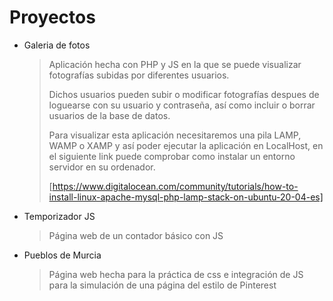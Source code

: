 # Proyectos

+ Galeria de fotos   


  > Aplicación hecha con PHP y JS en la que se puede visualizar fotografías subidas por diferentes usuarios. 
  > 
  > Dichos usuarios pueden subir o modificar fotografías despues de loguearse con su usuario y contraseña, así como incluir o borrar usuarios de la base de datos.
  > 
  > Para visualizar esta aplicación necesitaremos una pila LAMP, WAMP o XAMP y así poder ejecutar la aplicación en LocalHost, en el siguiente link puede comprobar como instalar un entorno servidor en su ordenador. 
  > 
  > [https://www.digitalocean.com/community/tutorials/how-to-install-linux-apache-mysql-php-lamp-stack-on-ubuntu-20-04-es]
  
+ Temporizador JS

  >Página web de un contador básico con JS
  
+ Pueblos de Murcia

  >Página web hecha para la práctica de css e integración de JS para la simulación de una página del estilo de Pinterest
  
